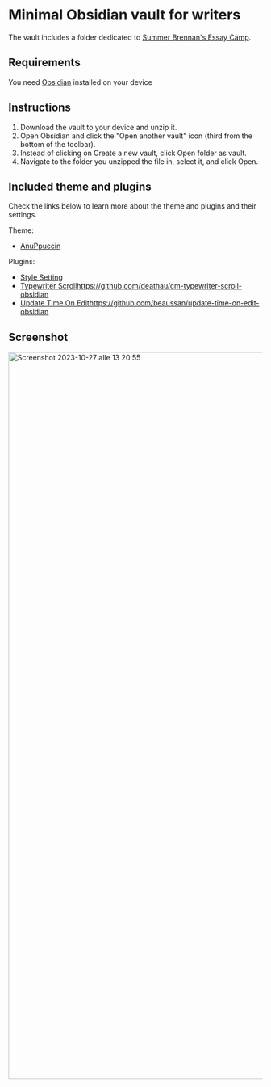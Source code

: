 # Minimal Obsidian vault for writers
The vault includes a folder dedicated to [Summer Brennan's Essay Camp](https://www.awritersnotebook.org/p/essay-camp-a-november-write-along).


## Requirements
You need [Obsidian](https://obsidian.md/) installed on your device


## Instructions
1.  Download the vault to your device and unzip it.
2. Open Obsidian and click the "Open another vault" icon (third from the bottom of the toolbar).
3. Instead of clicking on Create a new vault, click Open folder as vault.
4. Navigate to the folder you unzipped the file in, select it, and click Open.


## Included theme and plugins
Check the links below to learn more about the theme and plugins and their settings.

Theme:
- [AnuPpuccin](https://github.com/AnubisNekhet/AnuPpuccin)

Plugins:
- [Style Setting](https://github.com/mgmeyers/obsidian-style-settings)
- [Typewriter Scroll](https://github.com/deathau/cm-typewriter-scroll-obsidian)https://github.com/deathau/cm-typewriter-scroll-obsidian
- [Update Time On Edit](https://github.com/beaussan/update-time-on-edit-obsidian)https://github.com/beaussan/update-time-on-edit-obsidian


## Screenshot
<img width="1439" alt="Screenshot 2023-10-27 alle 13 20 55" src="https://github.com/giada100/scrivenings_obsidian_vault/assets/73423590/871a9d5e-3111-4f74-ae62-a1b8762d3786">
